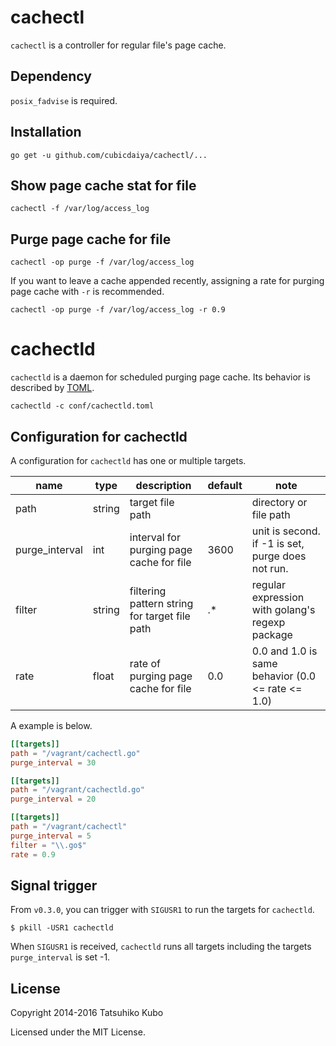 # cachectl

`cachectl` is a controller for regular file's page cache. 

## Dependency

`posix_fadvise` is required.

## Installation

```
go get -u github.com/cubicdaiya/cachectl/...
```

## Show page cache stat for file

```
cachectl -f /var/log/access_log
```

## Purge page cache for file

```
cachectl -op purge -f /var/log/access_log
```

If you want to leave a cache appended recently, assigning a rate for purging page cache with `-r` is recommended.

```
cachectl -op purge -f /var/log/access_log -r 0.9
```

# cachectld

`cachectld` is a daemon for scheduled purging page cache. Its behavior is described by [TOML](https://github.com/toml-lang/toml).

```
cachectld -c conf/cachectld.toml
```

## Configuration for cachectld

A configuration for `cachectld` has one or multiple targets.

|name          |type  |description                                  |default|note                                             |
|--------------|------|---------------------------------------------|-------|-------------------------------------------------|
|path          |string|target file path                             |       |directory or file path                           |
|purge_interval|int   |interval for purging page cache for file     |3600   |unit is second. if -1 is set, purge does not run.|
|filter        |string|filtering pattern string for target file path|.*     |regular expression with golang's regexp package  |
|rate          |float |rate of purging page cache for file          |0.0    |0.0 and 1.0 is same behavior (0.0 <= rate <= 1.0)|

A example is below.

```toml
[[targets]]
path = "/vagrant/cachectl.go"
purge_interval = 30

[[targets]]
path = "/vagrant/cachectld.go"
purge_interval = 20

[[targets]]
path = "/vagrant/cachectl"
purge_interval = 5
filter = "\\.go$"
rate = 0.9
```

## Signal trigger

From `v0.3.0`, you can trigger with `SIGUSR1` to run the targets for `cachectld`.

```
$ pkill -USR1 cachectld
```

When `SIGUSR1` is received, `cachectld` runs all targets including the targets `purge_interval` is set -1.

## License

Copyright 2014-2016 Tatsuhiko Kubo


Licensed under the MIT License.
